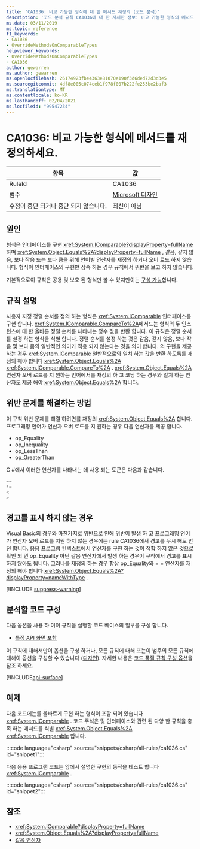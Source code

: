 ```yaml
---
title: 'CA1036: 비교 가능한 형식에 대 한 메서드 재정의 (코드 분석)'
description: '코드 분석 규칙 CA1036에 대 한 자세한 정보: 비교 가능한 형식의 메서드 재정의'
ms.date: 03/11/2019
ms.topic: reference
f1_keywords:
- CA1036
- OverrideMethodsOnComparableTypes
helpviewer_keywords:
- OverrideMethodsOnComparableTypes
- CA1036
author: gewarren
ms.author: gewarren
ms.openlocfilehash: 26174923fbe4363e81070e190f3d6ded72d3d3e5
ms.sourcegitcommit: 4df8e005c074ceb1f978f007b222fe253be2baf3
ms.translationtype: MT
ms.contentlocale: ko-KR
ms.lasthandoff: 02/04/2021
ms.locfileid: "99547234"
---
```

# <a name="ca1036-override-methods-on-comparable-types"></a>CA1036: 비교 가능한 형식에 메서드를 재정의하세요.

| 항목                                     | 값            |
|------------------------------------------|------------------|
| RuleId                                   | CA1036           |
| 범주                                 | [Microsoft 디자인](design-warnings.md) |
| 수정이 중단 되거나 중단 되지 않습니다. | 최신이 아님     |

## <a name="cause"></a>원인

형식은 인터페이스를 구현 <xref:System.IComparable?displayProperty=fullName> 하며 <xref:System.Object.Equals%2A?displayProperty=fullName> , 같음, 같지 않음, 보다 작음 또는 보다 큼을 위해 언어별 연산자를 재정의 하거나 오버 로드 하지 않습니다. 형식이 인터페이스의 구현만 상속 하는 경우 규칙에서 위반을 보고 하지 않습니다.

기본적으로이 규칙은 공용 및 보호 된 형식만 볼 수 있지만이는 [구성 가능](#configure-code-to-analyze)합니다.

## <a name="rule-description"></a>규칙 설명

사용자 지정 정렬 순서를 정의 하는 형식은 <xref:System.IComparable> 인터페이스를 구현 합니다. <xref:System.IComparable.CompareTo%2A>메서드는 형식의 두 인스턴스에 대 한 올바른 정렬 순서를 나타내는 정수 값을 반환 합니다. 이 규칙은 정렬 순서를 설정 하는 형식을 식별 합니다. 정렬 순서를 설정 하는 것은 같음, 같지 않음, 보다 작음 및 보다 큼의 일반적인 의미가 적용 되지 않는다는 것을 의미 합니다. 의 구현을 제공 하는 경우 <xref:System.IComparable> 일반적으로와 일치 하는 값을 반환 하도록를 재정의 해야 합니다 <xref:System.Object.Equals%2A> <xref:System.IComparable.CompareTo%2A> . <xref:System.Object.Equals%2A>연산자 오버 로드를 지 원하는 언어에서를 재정의 하 고 코딩 하는 경우와 일치 하는 연산자도 제공 해야 <xref:System.Object.Equals%2A> 합니다.

## <a name="how-to-fix-violations"></a>위반 문제를 해결하는 방법

이 규칙 위반 문제를 해결 하려면를 재정의 <xref:System.Object.Equals%2A> 합니다. 프로그래밍 언어가 연산자 오버 로드를 지 원하는 경우 다음 연산자를 제공 합니다.

- op_Equality
- op_Inequality
- op_LessThan
- op_GreaterThan

C #에서 이러한 연산자를 나타내는 데 사용 되는 토큰은 다음과 같습니다.

```csharp
==
!=
<
>
```

## <a name="when-to-suppress-warnings"></a>경고를 표시 하지 않는 경우

Visual Basic의 경우와 마찬가지로 위반으로 인해 위반이 발생 하 고 프로그래밍 언어가 연산자 오버 로드를 지원 하지 않는 경우에는 rule CA1036에서 경고를 무시 해도 안전 합니다. 응용 프로그램 컨텍스트에서 연산자를 구현 하는 것이 적합 하지 않은 것으로 확인 되 면 op_Equality 아닌 같음 연산자에서 발생 하는 경우이 규칙에서 경고를 표시 하지 않아도 됩니다. 그러나를 재정의 하는 경우 항상 op_Equality와 = = 연산자를 재정의 해야 합니다 <xref:System.Object.Equals%2A?displayProperty=nameWithType> .

[!INCLUDE [suppress-warning](../../../../includes/code-analysis/suppress-warning.md)]

## <a name="configure-code-to-analyze"></a>분석할 코드 구성

다음 옵션을 사용 하 여이 규칙을 실행할 코드 베이스의 일부를 구성 합니다.

- [특정 API 화면 포함](#include-specific-api-surfaces)

이 규칙에 대해서만이 옵션을 구성 하거나, 모든 규칙에 대해 또는이 범주의 모든 규칙에 대해이 옵션을 구성할 수 있습니다 ([디자인](design-warnings.md)). 자세한 내용은 [코드 품질 규칙 구성 옵션](../code-quality-rule-options.md)을 참조 하세요.

[!INCLUDE[api-surface](~/includes/code-analysis/api-surface.md)]

## <a name="examples"></a>예제

다음 코드에는를 올바르게 구현 하는 형식이 포함 되어 있습니다 <xref:System.IComparable> . 코드 주석은 및 인터페이스와 관련 된 다양 한 규칙을 충족 하는 메서드를 식별 <xref:System.Object.Equals%2A> <xref:System.IComparable> 합니다.

:::code language="csharp" source="snippets/csharp/all-rules/ca1036.cs" id="snippet1":::

다음 응용 프로그램 코드는 앞에서 설명한 구현의 동작을 테스트 합니다 <xref:System.IComparable> .

:::code language="csharp" source="snippets/csharp/all-rules/ca1036.cs" id="snippet2":::

## <a name="see-also"></a>참조

- <xref:System.IComparable?displayProperty=fullName>
- <xref:System.Object.Equals%2A?displayProperty=fullName>
- [같음 연산자](../../../standard/design-guidelines/equality-operators.md)
